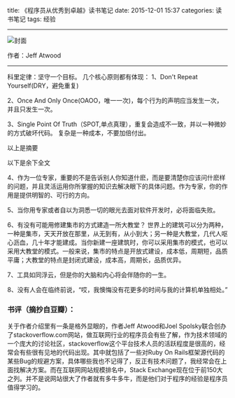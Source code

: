title: 《程序员从优秀到卓越》读书笔记
date: 2015-12-01 15:37
categories: 读书笔记
tags: 经验

---

![封面](http://img10.360buyimg.com/n1/g17/M00/00/02/rBEbSFNpjIYIAAAAAALXt94NlEUAAAA9gDrSd8AAtfP442.jpg)

作者：Jeff Atwood

---

科里定律：坚守一个目标。
几个核心原则都有体现： 
1、Don't Repeat Yourself(DRY，避免重复)

2、Once And Only Once(OAOO，唯一一次)，每个行为的声明应当发生一次，并且只发生一次。

3、Single Point Of Truth（SPOT,单点真理），重复会造成不一致，并以一种微妙的方式破坏代码。 复杂是一种成本，不要加倍付出。

以上是摘要
<!--more-->
以下是余下全文

4、作为一位专家，重要的不是告诉别人你知道什麽，而是要清楚你应该问什麽样的问题，并且灵活运用你所掌握的知识去解决眼下的具体问题。作为专家，你的作用是提供明智的、可行的方向。

5、当你用专家或者自以为洞悉一切的眼光去面对软件开发时，必将面临失败。

6、有没有可能用修建集市的方式建造一所大教堂？ 世界上的建筑可以分为两种，一种是集市，天天开放在那里，从无到有，从小到大；另一种是大教堂，几代人呕心沥血，几十年才能建成。当你新建一座建筑时，你可以采用集市的模式，也可以采用大教堂的模式。一般来说，集市的特点是开放式建设，成本低，周期短，品质平庸；大教堂的特点是封闭式建设，成本高，周期长，品质优异。

7、工具如同浮云，但是你的大脑和内心将会伴随你的一生。

8、没有人会在临终前说，“哎，我懊悔没有花更多的时间与我的计算机单独相处。”

### 书评（摘抄自豆瓣）：
关于作者介绍里有一条是格外显眼的，作者Jeff Atwood和Joel Spolsky联合创办了stackoverflow.com网站，做互联网行业的程序员会有些了解，作为技术领域的一个庞大的讨论社区，stackoverflow这个平台技术人员的活跃程度是很高的，经常会有些很有见地的代码出现。其中就包括了一些对Ruby On Rails框架源代码的某些Bug的规避方案，具体哪些我也不记得了，反正有技术问题了，我经常会在上面找解决方案。而在互联网网站规模排名中，Stack Exchange现在位于前150大之列。并不是说网站很大了作者就有多牛多牛，而是他们对于程序的经验是程序员值得学习的。

